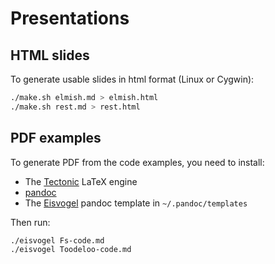 # Presentations

## HTML slides

To generate usable slides in html format (Linux or Cygwin):

```sh
./make.sh elmish.md > elmish.html
./make.sh rest.md > rest.html
```

## PDF examples

To generate PDF from the code examples, you need to install:

* The [Tectonic](https://tectonic-typesetting.github.io/en-US/) LaTeX engine
* [pandoc](https://pandoc.org/)
* The [Eisvogel](https://github.com/Wandmalfarbe/pandoc-latex-template)
  pandoc template in ``~/.pandoc/templates``

Then run:
```sh
./eisvogel Fs-code.md
./eisvogel Toodeloo-code.md
```
